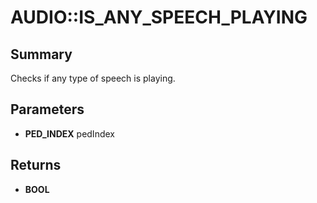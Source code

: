 # AUDIO::IS_ANY_SPEECH_PLAYING

## Summary
Checks if any type of speech is playing.

## Parameters
* **PED_INDEX** pedIndex

## Returns
* **BOOL**